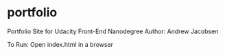 # portfolio
Portfolio Site for Udacity Front-End Nanodegree
Author: Andrew Jacobsen

To Run:
Open index.html in a browser